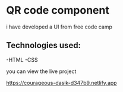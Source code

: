 # QR code component

i have developed a UI from free code camp

## Technologies used:

-HTML
-CSS

you can view the live project

https://courageous-dasik-d347b9.netlify.app
